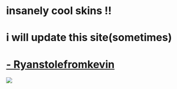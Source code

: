 # insanely cool skins !!

# i will update this site(sometimes)

# [- Ryanstolefromkevin](https://mega.nz/file/uBEXiYob#ONh9MhkKYCjEyegwyrTdq8Tta3Kusn3d3weVpbRRKf4)
![](https://imgur.com/a/yPm6S46)
